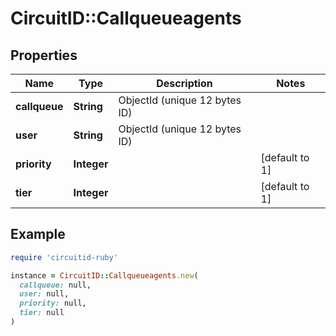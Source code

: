 # CircuitID::Callqueueagents

## Properties

| Name | Type | Description | Notes |
| ---- | ---- | ----------- | ----- |
| **callqueue** | **String** | ObjectId (unique 12 bytes ID) |  |
| **user** | **String** | ObjectId (unique 12 bytes ID) |  |
| **priority** | **Integer** |  | [default to 1] |
| **tier** | **Integer** |  | [default to 1] |

## Example

```ruby
require 'circuitid-ruby'

instance = CircuitID::Callqueueagents.new(
  callqueue: null,
  user: null,
  priority: null,
  tier: null
)
```

